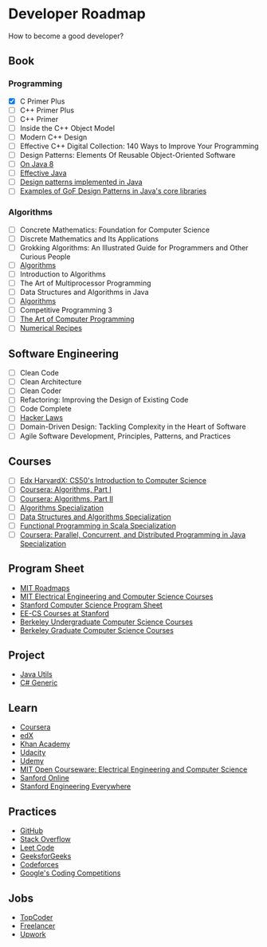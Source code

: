 # Developer Roadmap

How to become a good developer?

## Book

### Programming

- [x] C Primer Plus
- [ ] C++ Primer Plus
- [ ] C++ Primer
- [ ] Inside the C++ Object Model
- [ ] Modern C++ Design
- [ ] Effective C++ Digital Collection: 140 Ways to Improve Your Programming
- [ ] Design Patterns: Elements Of Reusable Object-Oriented Software
- [ ] [On Java 8](https://lingcoder.github.io/OnJava8/)
- [ ] [Effective Java](https://sjsdfg.github.io/effective-java-3rd-chinese/)
- [ ] [Design patterns implemented in Java](https://github.com/iluwatar/java-design-patterns)
- [ ] [Examples of GoF Design Patterns in Java's core libraries](https://stackoverflow.com/a/2707195/9980245)

### Algorithms

- [ ] Concrete Mathematics: Foundation for Computer Science
- [ ] Discrete Mathematics and Its Applications
- [ ] Grokking Algorithms: An Illustrated Guide for Programmers and Other Curious People
- [ ] [Algorithms](https://algs4.cs.princeton.edu/home/)
- [ ] Introduction to Algorithms
- [ ] The Art of Multiprocessor Programming
- [ ] Data Structures and Algorithms in Java
- [ ] [Algorithms](http://jeffe.cs.illinois.edu/teaching/algorithms/)
- [ ] Competitive Programming 3
- [ ] [The Art of Computer Programming](https://www-cs-faculty.stanford.edu/~knuth/taocp.html)
- [ ] [Numerical Recipes](http://numerical.recipes)

## Software Engineering

- [ ] Clean Code
- [ ] Clean Architecture
- [ ] Clean Coder
- [ ] Refactoring: Improving the Design of Existing Code
- [ ] Code Complete
- [ ] [Hacker Laws](https://github.com/dwmkerr/hacker-laws)
- [ ] Domain-Driven Design: Tackling Complexity in the Heart of Software
- [ ] Agile Software Development, Principles, Patterns, and Practices

## Courses

- [ ] [Edx HarvardX: CS50's Introduction to Computer Science](https://www.edx.org/course/cs50s-introduction-to-computer-science)
- [ ] [Coursera: Algorithms, Part I](https://www.coursera.org/learn/algorithms-part1)
- [ ] [Coursera: Algorithms, Part II](https://www.coursera.org/learn/algorithms-part2)
- [ ] [Algorithms Specialization](https://www.coursera.org/specializations/algorithms)
- [ ] [Data Structures and Algorithms Specialization](https://www.coursera.org/specializations/data-structures-algorithms)
- [ ] [Functional Programming in Scala Specialization](https://www.coursera.org/specializations/scala)
- [ ] [Coursera: Parallel, Concurrent, and Distributed Programming in Java Specialization](https://www.coursera.org/specializations/pcdp)

## Program Sheet

* [MIT Roadmaps](https://www.eecs.mit.edu/docs/ug/freshman_roadmaps.pdf)
* [MIT Electrical Engineering and Computer Science Courses](http://catalog.mit.edu/subjects/6/)
* [Stanford Computer Science Program Sheet](https://cs.stanford.edu/degrees/undergrad/ProgramSheets.shtml)
* [EE-CS Courses at Stanford](https://ee.stanford.edu/eecs)
* [Berkeley Undergraduate Computer Science Courses](http://guide.berkeley.edu/undergraduate/degree-programs/computer-science/#coursestext)
* [Berkeley Graduate Computer Science Courses](http://guide.berkeley.edu/graduate/degree-programs/computer-science/#coursestext)

## Project

* [Java Utils](https://github.com/openjdk/jdk/tree/master/src/java.base/share/classes/java/util)
* [C# Generic](https://github.com/dotnet/runtime/tree/master/src/libraries/System.Collections/src/System/Collections/Generic)

## Learn

* [Coursera](https://www.coursera.org/)
* [edX](https://www.edx.org/)
* [Khan Academy](https://www.khanacademy.org/)
* [Udacity](https://www.udacity.com/)
* [Udemy](https://www.udemy.com/)
* [MIT Open Courseware: Electrical Engineering and Computer Science](https://ocw.mit.edu/courses/electrical-engineering-and-computer-science/)
* [Sanford Online](https://online.stanford.edu/courses)
* [Stanford Engineering Everywhere](https://see.stanford.edu/Course)

## Practices

* [GitHub](https://github.com/)
* [Stack Overflow](https://stackoverflow.com/)
* [Leet Code](https://leetcode.com/)
* [GeeksforGeeks](https://www.geeksforgeeks.org/)
* [Codeforces](https://codeforces.com/)
* [Google's Coding Competitions](https://codingcompetitions.withgoogle.com/)

## Jobs

* [TopCoder](https://www.topcoder.com/)
* [Freelancer](https://www.freelancer.com/)
* [Upwork](https://www.upwork.com/)
